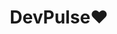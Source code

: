 ---
title: "DevPulse❤️"
layout: project-feed
author_profile: true
permalink: /projects/devpulse/
category_title: "devpulse"
github: https://github.com/gogumaC/DevPulse
---